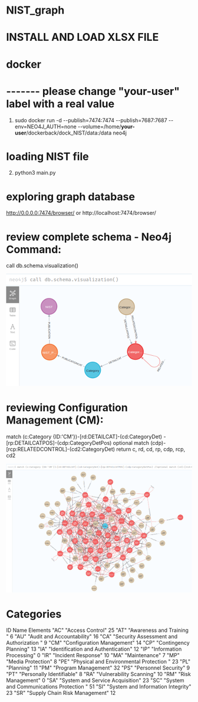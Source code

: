 # NIST_graph

# INSTALL AND LOAD XLSX FILE

# docker
# ------- please change "__your-user__" label with a real value
1. sudo docker run -d --publish=7474:7474 --publish=7687:7687 --env=NEO4J_AUTH=none --volume=/home/__your-user__/dockerback/dock_NIST/data:/data neo4j

# loading NIST file
2. python3 main.py

# exploring graph database
http://0.0.0.0:7474/browser/   or http://localhost:7474/browser/


# review complete schema - Neo4j Command: 
call db.schema.visualization()

![schema visualization](image.png)


# reviewing Configuration Management (CM): 
match (c:Category {ID:'CM'})-[rd:DETAILCAT]-(cd:CategoryDet)
        -[rp:DETAILCATPOS]-(cdp:CategoryDetPos)
optional match (cdp)-[rcp:RELATEDCONTROL]-(cd2:CategoryDet)
return c, rd, cd, rp, cdp, rcp, cd2

![Configuration Management](image-1.png)


# Categories
ID	    Name 	                                    Elements
"AC"	"Access Control"	                            25
"AT"	"Awareness and Training "	                     6
"AU"	"Audit and Accountability"	                    16
"CA"	"Security Assessment and Authorization "	    9
"CM"	"Configuration Management"	                    14
"CP"	"Contingency Planning"	                        13
"IA"	"Identification and Authentication"	            12
"IP"	"Information Processing"	                    0
"IR"	"Incident Response"	                            10
"MA"	"Maintenance"	                                7
"MP"	"Media Protection"	                            8
"PE"	"Physical and Environmental Protection "	    23
"PL"	"Planning"	                                    11
"PM"	"Program Management"	                        32
"PS"	"Personnel Security"	                        9
"PT"	"Personally Identifiable"	                    8
"RA"	"Vulnerability Scanning"	                    10
"RM"	"Risk Management"	                            0
"SA"	"System and Service Acquisition"	            23
"SC"	"System and Communications Protection "	        51
"SI"	"System and Information Integrity"	            23
"SR"	"Supply Chain Risk Management"	                12

